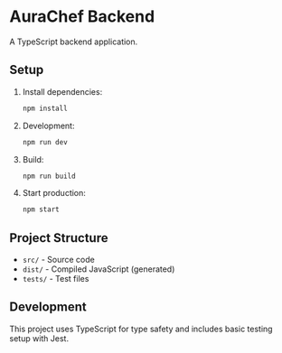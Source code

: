 # AuraChef Backend

A TypeScript backend application.

## Setup

1. Install dependencies:
   ```bash
   npm install
   ```

2. Development:
   ```bash
   npm run dev
   ```

3. Build:
   ```bash
   npm run build
   ```

4. Start production:
   ```bash
   npm start
   ```

## Project Structure

- `src/` - Source code
- `dist/` - Compiled JavaScript (generated)
- `tests/` - Test files

## Development

This project uses TypeScript for type safety and includes basic testing setup with Jest.